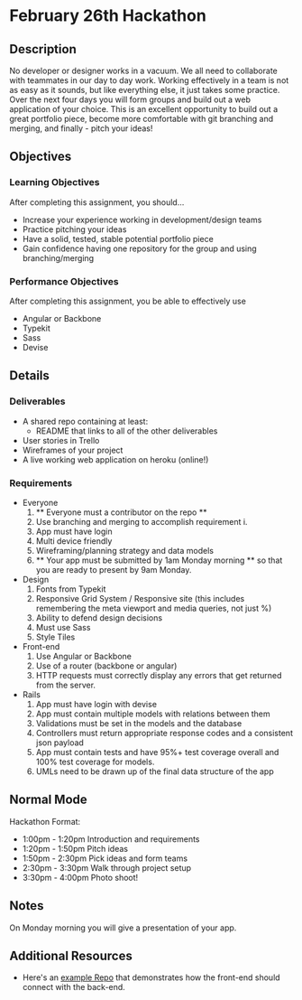 # February 26th Hackathon

## Description
No developer or designer works in a vacuum. We all need to collaborate with teammates in our day to day work. Working effectively in a team is not as easy as it sounds, but like everything else, it just takes some practice. Over the next four days you will form groups and build out a web application of your choice. This is an excellent opportunity to build out a great portfolio piece, become more comfortable with git branching and merging, and finally - pitch your ideas!


## Objectives

### Learning Objectives

After completing this assignment, you should…

* Increase your experience working in development/design teams
* Practice pitching your ideas
* Have a solid, tested, stable potential portfolio piece
* Gain confidence having one repository for the group and using branching/merging

### Performance Objectives

After completing this assignment, you be able to effectively use

* Angular or Backbone
* Typekit
* Sass
* Devise



## Details

### Deliverables

* A shared repo containing at least:
	* README that links to all of the other deliverables
* User stories in Trello
* Wireframes of your project
* A live working web application on heroku (online!)

### Requirements

* Everyone
	1. ** Everyone must a contributor on the repo **
	2. Use branching and merging to accomplish requirement i.
	3. App must have login
	4. Multi device friendly
	5. Wireframing/planning strategy and data models
	6. ** Your app must be submitted by 1am Monday morning ** so that you are ready to present by 9am Monday.
* Design
	1. Fonts from Typekit
	2. Responsive Grid System / Responsive site (this includes remembering the meta viewport and media queries, not just %)
	3. Ability to defend design decisions
	4. Must use Sass
	5. Style Tiles
* Front-end
	1. Use Angular or Backbone
	2. Use of a router (backbone or angular)
	3. HTTP requests must correctly display any errors that get returned from the server.
* Rails
	1. App must have login with devise
	2. App must contain multiple models with relations between them
	3. Validations must be set in the models and the database
	4. Controllers must return appropriate response codes and a consistent json payload
	5. App must contain tests and have 95%+ test coverage overall and 100% test coverage for models.
	6. UMLs need to be drawn up of the final data structure of the app


## Normal Mode
Hackathon Format:
* 1:00pm - 1:20pm Introduction and requirements
* 1:20pm - 1:50pm Pitch ideas
* 1:50pm - 2:30pm Pick ideas and form teams
* 2:30pm - 3:30pm Walk through project setup
* 3:30pm - 4:00pm Photo shoot!
            

## Notes

On Monday morning you will give a presentation of your app.

## Additional Resources

* Here's an [example Repo](https://github.com/jah2488/angularize) that demonstrates how the front-end should connect with the back-end.
